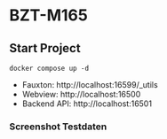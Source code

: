 # BZT-M165

## Start Project

```shell
docker compose up -d
``` 

* Fauxton: http://localhost:16599/_utils
* Webview: http://localhost:16500
* Backend API: http://localhost:16501

### Screenshot Testdaten



